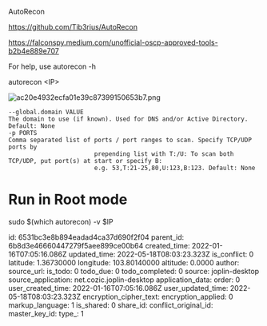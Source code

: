 AutoRecon

https://github.com/Tib3rius/AutoRecon

https://falconspy.medium.com/unofficial-oscp-approved-tools-b2b4e889e707

For help, use autorecon -h

autorecon &lt;IP&gt;

![ac20e4932ecfa01e39c87399150653b7.png](:/2c68210ebc0a444d83f421ff8e6ccd43)

```
--global.domain VALUE
The domain to use (if known). Used for DNS and/or Active Directory. Default: None
-p PORTS
Comma separated list of ports / port ranges to scan. Specify TCP/UDP ports by
                        prepending list with T:/U: To scan both TCP/UDP, put port(s) at start or specify B:
                        e.g. 53,T:21-25,80,U:123,B:123. Default: None
```

# Run in Root mode

sudo $(which autorecon) -v $IP

id: 6531bc3e8b894eadad4ca37d690f2f04
parent_id: 6b8d3e46660447279f5aee899ce00b64
created_time: 2022-01-16T07:05:16.086Z
updated_time: 2022-05-18T08:03:23.323Z
is_conflict: 0
latitude: 1.36730000
longitude: 103.80140000
altitude: 0.0000
author: 
source_url: 
is_todo: 0
todo_due: 0
todo_completed: 0
source: joplin-desktop
source_application: net.cozic.joplin-desktop
application_data: 
order: 0
user_created_time: 2022-01-16T07:05:16.086Z
user_updated_time: 2022-05-18T08:03:23.323Z
encryption_cipher_text: 
encryption_applied: 0
markup_language: 1
is_shared: 0
share_id: 
conflict_original_id: 
master_key_id: 
type_: 1